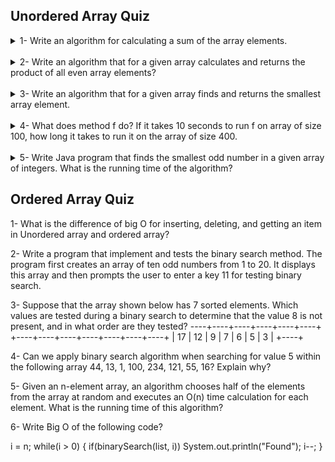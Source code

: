 ## Unordered Array Quiz

<details>
<summary>
1- Write an algorithm for calculating a sum of the array
elements.
</summary>

```java
import java.util.Scanner;

class SumOfElementsOfAnArray {
    public static void main(String[] args) {
        System.out.println("Enter the required size of the array :: ");
        Scanner s = new Scanner(System.in);
        int size = s.nextInt();
        int myArray[] = new int[size];
        int sum = 0;
        System.out.println("Enter the elements of the array one by one ");
        for (int i = 0; i < myArray.length; i++) {
            myArray[i] = s.nextInt();
            sum = sum + myArray[i];
        }

        System.out.println("The sum of array elements is: " + sum);
    }

}

```


</details>
<br>

<details>
<summary>
2- Write an algorithm that for a given array calculates and returns the product of all even array elements?
</summary>

```java
public class OddEvenSumArray {

    public static void main(String args[]) {

        int arr[] = { 13, 44, 58, 67, 70, 85 };
        int evenSum = 0;
        int i = 0;

        while (i < 6) {

            if (arr[i] % 2 == 0) {
                evenSum = evenSum + arr[i];
            }

            i++;
        }

        System.out.println("\nSum of even is: " + evenSum);
        System.out.println("\nSum of odd is: " + oddSum);
    }
}


```

</details>
<br>

<details>
    <summary>
3- Write an algorithm that for a given array finds and returns
the smallest array element.
</summary>

```java
public class SmallestInArrayExample {
    public static void main(String args[]) {
        int a[] = { 564, 345, 345, -345, 0, 57, 76, 87, 4, 532 };

        int smallest = a[0];
        for (int i = 0; i < a.length; i++) {
            if (a[i] < smallest) {
                smallest = a[i];
            }

        }
        System.out.println("Smallest element in array is: " + smallest);
    }
}
```

</details>

<br>

<details>
<summary>
4- What does method f do? If it takes 10 seconds to run f on
array of size 100, how long it takes to run it on the array of
size 400.
</summary>

<b>Ans -->  ((400 ** 3) * 10) / 100 ** 3 = 640 seconds.

<br>
Explaination:
</b>
Time complixity: <b>O(n^3)</b>

<br>
(size = 100 : operations = 100 ^ 3, time = 10) & (size = 400 : operations = 400 ^ 3, time = <b>X</b>)

```java
public class bigOCalc {
    int f(int n, int[] a) {
        for (int i = 0; i < n; i++) {
            for (int j = 0; j < n; j++) {
                for (int k = 0; k < n; k++) {
                    if (i != j && j != k && i != k) {
                        if (a[i] == a[j] && a[j] == a[k])
                            return 1;
                    }
                }
            }
            return 0;
        }
    }
}
```

</details>

<br>

<details>
<summary>
5- Write Java program that finds the smallest odd number in a
given array of integers. What is the running time of the
algorithm?
</summary>

<b>Running Time: O(n)</b>

```java
public class smallestOddNumber {
    public static void main(String[] args) {
        int arr[] = { 564, 345, 345, -345, 0, 57, 76, 87, 4, 532 };
        index = 0;
        while (arr[index] % 2 == 0)
            index++; // skip even numbers
        min = arr[index++]; // first odd number
        while (index < length) {
            if (arr[index] % 2) {
                if (arr[index] < min)
                    min = arr[index];
            }
            index++;
        }
    }
}

```
</details>


## Ordered Array Quiz

1- What is the difference of big O for inserting, deleting, and
getting an item in Unordered array and ordered array?


2- Write a program that implement and tests the binary search
method. The program first creates an array of ten odd
numbers from 1 to 20. It displays this array and then
prompts the user to enter a key 11 for testing binary search.


3- Suppose that the array shown below has 7 sorted elements.
Which values are tested during a binary search to determine
that the value 8 is not present, and in what order are they
tested?
‫
+----+----+----+----+----+----+----+
| 3 | 5 | 6 |
7 | 9 | 12 | 17 |
+----+----+----+----+----+----+----+


4- Can we apply binary search algorithm when searching for
value 5 within the following array 44, 13, 1, 100, 234,
121, 55, 16? Explain why?


5- Given an n-element array, an algorithm chooses half of the
elements from the array at random and executes an O(n)
time calculation for each element. What is the running time
of this algorithm?


6- Write Big O of the following code?

i = n;
while(i > 0)
{
if(binarySearch(list, i))
System.out.println("Found");
i--;
}